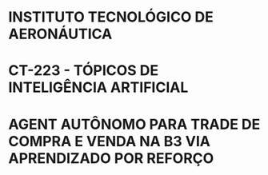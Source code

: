 # INSTITUTO TECNOLÓGICO DE AERONÁUTICA 
# CT-223 - TÓPICOS DE INTELIGÊNCIA ARTIFICIAL
#
# AGENT AUTÔNOMO PARA TRADE DE COMPRA E VENDA NA B3 VIA APRENDIZADO POR REFORÇO
